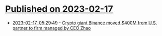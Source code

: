 # [Published on 2023-02-17](index.md)

* [2023-02-17, 05:29:49](https://news.ycombinator.com/item?id=34831142) - [Crypto giant Binance moved $400M from U.S. partner to firm managed by CEO Zhao](https://www.reuters.com/technology/crypto-giant-binance-moved-400-million-us-partner-firm-managed-by-ceo-zhao-2023-02-16/)
